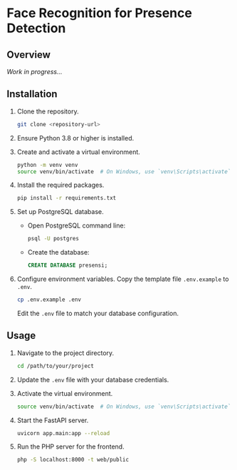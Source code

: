 # Face Recognition for Presence Detection

## Overview

_Work in progress..._

## Installation

1. Clone the repository.

   ```bash
   git clone <repository-url>
   ```

2. Ensure Python 3.8 or higher is installed.

3. Create and activate a virtual environment.

   ```bash
   python -m venv venv
   source venv/bin/activate  # On Windows, use `venv\Scripts\activate`
   ```

4. Install the required packages.

   ```bash
   pip install -r requirements.txt
   ```

5. Set up PostgreSQL database.

   - Open PostgreSQL command line:

     ```bash
     psql -U postgres
     ```

   - Create the database:

     ```sql
     CREATE DATABASE presensi;
     ```

6. Configure environment variables. Copy the template file `.env.example` to `.env`.

   ```bash
   cp .env.example .env
   ```

   Edit the `.env` file to match your database configuration.

## Usage

1. Navigate to the project directory.

   ```bash
   cd /path/to/your/project
   ```

2. Update the `.env` file with your database credentials.

3. Activate the virtual environment.

   ```bash
   source venv/bin/activate  # On Windows, use `venv\Scripts\activate`
   ```

4. Start the FastAPI server.

   ```bash
   uvicorn app.main:app --reload
   ```

5. Run the PHP server for the frontend.

   ```bash
   php -S localhost:8000 -t web/public
   ```
